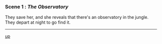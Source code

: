 
### Scene 1 : *The Observatory* ###

They save her, and she reveals that there's an observatory in the jungle.
They depart at night to go find it.

---
[up][]

[up]: <https://github.com/evan-erdos/trail-of-cthulhu/blob/master/outline/act-0/seq-4/sequence.md>
